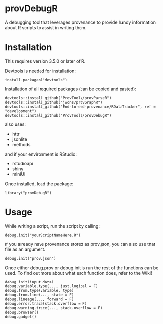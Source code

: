# provDebugR

A debugging tool that leverages provenance to provide handy information about R scripts to assist in writing them.

# Installation

This requires version 3.5.0 or later of R.

Devtools is needed for installation:
```{r}
install.packages("devtools")
```
Installation of all required packages (can be copied and pasted):
```{r}
devtools::install_github("ProvTools/provParseR")
devtools::install_github("jwons/provGraphR")
devtools::install_github("End-to-end-provenance/RDataTracker", ref = "development")
devtools::install_github("ProvTools/provDebugR")
```
also uses:
* httr
* jsonlite
* methods

and if your environment is RStudio:
* rstudioapi
* shiny
* miniUI


Once installed, load the package:
```{r}
library("provDebugR")
```

# Usage
While writing a script, run the script by calling:
```{r}
debug.init("yourScriptNameHere.R")
```
If you already have provenance stored as prov.json, you can also 
use that file as an argument.
```{r}
debug.init("prov.json")
```

Once either debug.prov or debug.init is run the rest of the functions can be used. 
To find out more about what each function does, refer to the Wiki!
```{r}
debug.init(input.data)
debug.variable.type(..., just.logical = F)
debug.from.type(variable, type)
debug.from.line(..., state = F) 
debug.lineage(..., forward = F) 
debug.error.trace(stack.overflow = F)
debug.warning.trace(..., stack.overflow = F) 
debug.browser()
debug.gadget()
```
